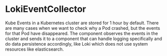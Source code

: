 # LokiEventCollector
Kube Events in a Kubernetes cluster are stored for 1 hour by default. There are many cases when we want to check why a Pod crashed, but the events for that Pod have disappeared. The component observes the events in the cluster and sends it to a component that can handle logging specifically and do data persistence accordingly, like Loki which does not use system resources like elasticsearch.